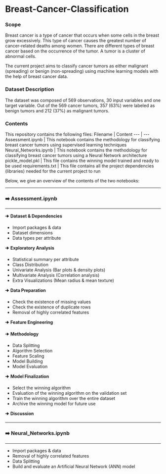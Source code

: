 # Breast-Cancer-Classification

### Scope
Breast cancer is a type of cancer that occurs when some cells in the breast grow excessively. This type of cancer causes the greatest number of cancer-related deaths among women. There are different types of breast cancer based on the occurrence of the tumor. A tumor is a cluster of abnormal cells. 

The current project aims to classify cancer tumors as either malignant (spreading) or benign (non-spreading) using machine learning models with the help of breast cancer data.

### Dataset Description
The dataset was composed of 569 observations, 30 input variables and one target variable. Out of the 569 cancer tumors, 357 (63%) were labeled as benign tumors and 212 (37%) as malignant tumors.

### Contents
This repository contains the following files:
Filename | Content
--- | ---
Assessment.ipynb | This notebook contains the methodology for classifying breast cancer tumors using supervised learning techniques
Neural_Networks.ipynb | This notebook contains the methodology for classifying breast cancer tumors using a Neural Network architecture
pickle_model.pkl | This file contains the winning model trained and ready to be used
requirements.txt | This file contains all the project dependencies (libraries) needed for the current project to run

Below, we give an overview of the contents of the two notebooks:


---
### :arrow_right: Assessment.ipynb
---

🠊 **Dataset & Dependencies**
 * Import packages & data
 * Dataset dimensions
 * Data types per attribute

🠊 **Exploratory Analysis**
 * Statistical summary per attribute
 * Class Distribution
 * Univariate Analysis (Bar plots & density plots)
 * Multivariate Analysis (Correlation analysis)
 * Extra Visualizations (Mean radius & mean texture)

🠊 **Data Preparation**
 * Check the existence of missing values
 * Check the existence of duplicate rows
 * Removal of highly correlated features

🠊 **Feature Engineering**

🠊 **Methodology**
 * Data Splitting
 * Algorithm Selection
 * Feature Scaling
 * Model Building
 * Model Evaluation

🠊 **Model Finalization**
 * Select the winning algorithm
 * Evaluation of the winning algorithm on the validation set
 * Train the winning algorithm over the entire dataset
 * Archive the winning model for future use

🠊 **Discussion**

---
### :arrow_right: Neural_Networks.ipynb
---
  * Import packages & data
  * Removal of highly correlated features
  * Data Splitting
  * Build and evaluate an Artificial Neural Network (ANN) model
